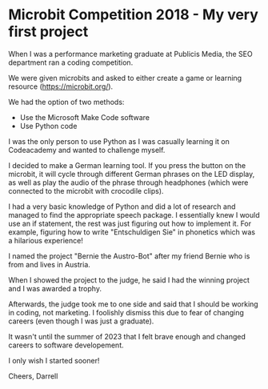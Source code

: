 # Microbit Competition 2018 - My very first project

When I was a performance marketing graduate at Publicis Media, the SEO department ran a coding competition. 

We were given microbits and asked to either create a game or learning resource (https://microbit.org/).

We had the option of two methods:
- Use the Microsoft Make Code software
- Use Python code

I was the only person to use Python as I was casually learning it on Codeacademy and wanted to challenge myself. 

I decided to make a German learning tool. If you press the button on the microbit, it will cycle through different German phrases on the LED display, as well as play the audio of the phrase through headphones (which were connected to the microbit with crocodile clips).

I had a very basic knowledge of Python and did a lot of research and managed to find the appropriate speech package. I essentially knew I would use an if statement, the rest was just figuring out how to implement it. 
For example, figuring how to write "Entschuldigen Sie" in phonetics which was a hilarious experience!

I named the project "Bernie the Austro-Bot" after my friend Bernie who is from and lives in Austria.

When I showed the project to the judge, he said I had the winning project and I was awarded a trophy.

Afterwards, the judge took me to one side and said that I should be working in coding, not marketing. I foolishly dismiss this due to fear of changing careers (even though I was just a graduate).

It wasn't until the summer of 2023 that I felt brave enough and changed careers to software developement. 

I only wish I started sooner!

Cheers,
Darrell
